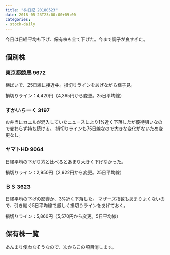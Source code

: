 ```yaml
---
title: "株日記 20180523"
date: 2018-05-23T23:00:00+09:00
categories:
- stock-daily
---
```


今日は日経平均も下げ、保有株も全て下げた。今まで調子が良すぎた。


<!--more-->

## 個別株

### 東京都競馬 9672

横ばいで、25日線に接近中。損切りラインをあげながら様子見。

損切りライン：4,420円（4,365円から変更。25日平均線）

### すかいらーく 3197

お弁当にカエルが混入していたニュースにより1%近く下落したが優待狙いなので変わらず持ち続ける。
損切りラインも75日線なので大きな変化がないため変更なし。

### ヤマトHD 9064

日経平均の下がり方と比べるとあまり大きく下げなかった。

損切りライン：2,950円（2,922円から変更。25日平均線）

### ＢＳ 3623

日経平均の下げの影響か、3%近く下落した。
マザーズ指数もあまりよくないので、引き継ぐ5日平均線で厳しく損切りラインをあげておく。

損切りライン：5,860円（5,570円から変更。5日平均線）

## 保有株一覧

あんまり使わなそうなので、次からこの項目消します。

